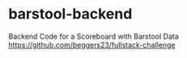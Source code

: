 # barstool-backend
Backend Code for a Scoreboard with Barstool Data
https://github.com/beggers23/fullstack-challenge
